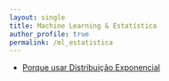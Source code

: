 ```yaml
---
layout: single
title: Machine Learning & Estatística
author_profile: true
permalink: /ml_estatistica
---
```


- [Porque usar Distribuição Exponencial](/ml/2021-12-23-exponencial/)